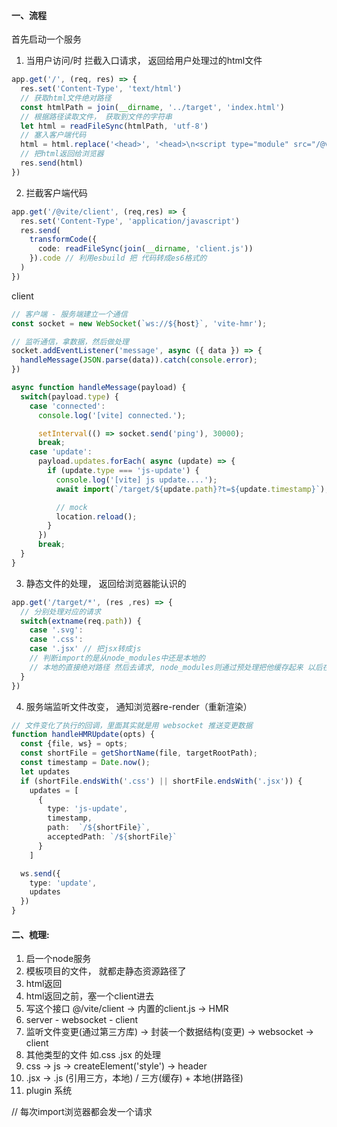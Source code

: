#### 一、流程
首先启动一个服务

1. 当用户访问/时 拦截入口请求， 返回给用户处理过的html文件

```js
app.get('/', (req, res) => {
  res.set('Content-Type', 'text/html')
  // 获取html文件绝对路径
  const htmlPath = join(__dirname, '../target', 'index.html')
  // 根据路径读取文件， 获取到文件的字符串
  let html = readFileSync(htmlPath, 'utf-8')
  // 塞入客户端代码
  html = html.replace('<head>', '<head>\n<script type="module" src="/@vite/client.js"></script>') // 这时浏览器会发送这个src请求
  // 把html返回给浏览器
  res.send(html)
})
```
2. 拦截客户端代码

```ts
app.get('/@vite/client', (req,res) => {
  res.set('Content-Type', 'application/javascript')
  res.send(
    transformCode({
      code: readFileSync(join(__dirname, 'client.js'))
    }).code // 利用esbuild 把 代码转成es6格式的
  )
})
```
client

```ts
// 客户端 - 服务端建立一个通信
const socket = new WebSocket(`ws://${host}`, 'vite-hmr');

// 监听通信，拿数据，然后做处理
socket.addEventListener('message', async ({ data }) => {
  handleMessage(JSON.parse(data)).catch(console.error);
})

async function handleMessage(payload) {
  switch(payload.type) {
    case 'connected': 
      console.log('[vite] connected.');

      setInterval(() => socket.send('ping'), 30000);
      break;
    case 'update': 
      payload.updates.forEach( async (update) => {
        if (update.type === 'js-update') {
          console.log('[vite] js update....');
          await import(`/target/${update.path}?t=${update.timestamp}`);

          // mock
          location.reload();
        }
      })
      break;
  }
}

```

3. 静态文件的处理， 返回给浏览器能认识的
  
```ts
app.get('/target/*', (res ,res) => {
  // 分别处理对应的请求
  switch(extname(req.path)) {
    case '.svg': 
    case '.css':
    case '.jsx' // 把jsx转成js
    // 判断import的是从node_modules中还是本地的
    // 本地的直接绝对路径 然后去请求, node_modules则通过预处理把他缓存起来 以后在请求直接读取缓存
  }
})
```

4. 服务端监听文件改变， 通知浏览器re-render（重新渲染）

```ts
// 文件变化了执行的回调，里面其实就是用 websocket 推送变更数据
function handleHMRUpdate(opts) {
  const {file, ws} = opts;
  const shortFile = getShortName(file, targetRootPath);
  const timestamp = Date.now();
  let updates
  if (shortFile.endsWith('.css') || shortFile.endsWith('.jsx')) {
    updates = [
      {
        type: 'js-update',
        timestamp,
        path:  `/${shortFile}`,
        acceptedPath: `/${shortFile}`
      }
    ]

  ws.send({
    type: 'update',
    updates
  })
}
```

#### 二、梳理: 

1. 启一个node服务
2. 模板项目的文件， 就都走静态资源路径了
3. html返回
4. html返回之前，塞一个client进去 <script src="@/vite/client" type="module"></script>
5. 写这个接口 @/vite/client -> 内置的client.js -> HMR
6. server - websocket - client
7. 监听文件变更(通过第三方库) -> 封装一个数据结构(变更) -> websocket -> client
8. 其他类型的文件 如.css .jsx 的处理
9. css -> js -> createElement('style') -> header
10. .jsx -> .js (引用三方，本地) / 三方(缓存) + 本地(拼路径)
11. plugin 系统

// 每次import浏览器都会发一个请求